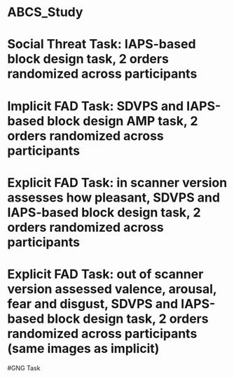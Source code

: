 # ABCS_Study
# Social Threat Task: IAPS-based block design task, 2 orders randomized across participants
# Implicit FAD Task: SDVPS and IAPS-based block design AMP task, 2 orders randomized across participants
# Explicit FAD Task: in scanner version assesses how pleasant, SDVPS and IAPS-based block design task, 2 orders randomized across participants
# Explicit FAD Task: out of scanner version assessed valence, arousal, fear and disgust, SDVPS and IAPS-based block design task, 2 orders randomized across participants (same images as implicit)
#GNG Task
